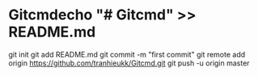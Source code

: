 # Gitcmdecho "# Gitcmd" >> README.md
git init
git add README.md
git commit -m "first commit"
git remote add origin https://github.com/tranhieukk/Gitcmd.git
git push -u origin master
